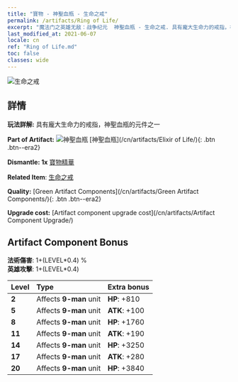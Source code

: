 ```yaml
---
title: "寶物 - 神聖血瓶 - 生命之戒"
permalink: /artifacts/Ring of Life/
excerpt: "魔法门之英雄无敌：战争纪元  神聖血瓶 - 生命之戒. 具有龐大生命力的戒指，神聖血瓶的元件之一"
last_modified_at: 2021-06-07
locale: cn
ref: "Ring of Life.md"
toc: false
classes: wide
---
```


 ![生命之戒](/images/t/artifact_40112.png)



## 詳情

 **玩法詳解:** 具有龐大生命力的戒指，神聖血瓶的元件之一

 **Part of Artifact:** ![神聖血瓶](/images/t/icon_artifact_11.png) [神聖血瓶](/cn/artifacts/Elixir of Life/){: .btn .btn--era2}

 **Dismantle: 1x** [寶物精華](/cn/Items/con_905/)

 **Related Item**: [生命之戒](/cn/Items/art_107/)

 **Quality:** [Green Artifact Components](/cn/artifacts/Green Artifact Components/){: .btn .btn--era2}

 **Upgrade cost:** [Artifact component upgrade cost](/cn/artifacts/Artifact Component Upgrade/)

## Artifact Component Bonus

  **法術傷害**: 1+(LEVEL\*0.4) %<br/>**英雄攻擊**: 1+(LEVEL\*0.4)

  |  Level  | Type |    Extra bonus  | 
  |:--------|:-----|:----------------| 
  | **2** | Affects **9-man** unit | **HP**: +810 | 
  | **5** | Affects **9-man** unit | **ATK**: +100 | 
  | **8** | Affects **9-man** unit | **HP**: +1760 | 
  | **11** | Affects **9-man** unit | **ATK**: +190 | 
  | **14** | Affects **9-man** unit | **HP**: +3250 | 
  | **17** | Affects **9-man** unit | **ATK**: +280 | 
  | **20** | Affects **9-man** unit | **HP**: +3840 | 
